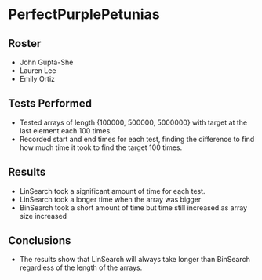 # PerfectPurplePetunias

## Roster
* John Gupta-She
* Lauren Lee
* Emily Ortiz

## Tests Performed
* Tested arrays of length {100000, 500000, 5000000} with target at the last element each 100 times.
* Recorded start and end times for each test, finding the difference to find how much time it took to find the target 100 times.

## Results
* LinSearch took a significant amount of time for each test.
* LinSearch took a longer time when the array was bigger
* BinSearch took a short amount of time but time still increased as array size increased

## Conclusions
* The results show that LinSearch will always take longer than BinSearch regardless of the length of the arrays.
